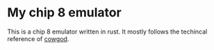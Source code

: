 # My chip 8 emulator
This is a chip 8 emulator written in rust. It mostly follows the techincal reference of [cowgod](http://devernay.free.fr/hacks/chip8/C8TECH10.HTM).
